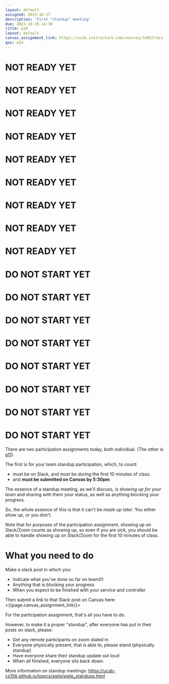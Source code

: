 ```yaml
---
layout: default
assigned: 2023-10-17
description: 'First "standup" meeting'
due: 2023-10-19 14:30
title: p10
layout: default
canvas_assignment_link: https://ucsb.instructure.com/courses/14657/assignments/177269
qxx: w24
---
```


# NOT READY YET
# NOT READY YET
# NOT READY YET
# NOT READY YET
# NOT READY YET
# NOT READY YET
# NOT READY YET
# NOT READY YET
# NOT READY YET

# DO NOT START YET
# DO NOT START YET
# DO NOT START YET
# DO NOT START YET
# DO NOT START YET
# DO NOT START YET
# DO NOT START YET
# DO NOT START YET


There are two participation assignments today, both individual.  (The other is [p11](https://ucsb-cs156.github.io/w24/hwk/p11/)).

The first is for your team standup participation, which, to count:
* must be on Slack, and must be during the first 10 minutes of class.
* and **must be submitted on Canvas by 5:30pm**

The essence of a standup meeting, as we'll discuss, is *showing up for your team* and sharing with them your status, as well as anything blocking your progress.

So, the whole essence of this is that it can't be *made up later*.   You either show up, or you don't.

Note that for purposes of the participation assignment, showing up on Slack/Zoom counts as showing up, so even if you are sick,
you should be able to handle showing up on Slack/Zoom for the first 10 minutes of class.

# What you need to do

Make a slack post in which you:
* Indicate what you've done so far on team01
* Anything that is blocking your progress
* When you expect to be finished with your service and controller

Then submit a link to that Slack post on Canvas here: <{{page.canvas_assignment_link}}>

For the participation assignment, that's all you have to do.

However, to make it a proper "standup", after everyone has put in their posts on slack, please:
* Get any remote participants on zoom dialed in
* Everyone physically present, that is able to, please stand (physically standup)
* Have everyone share their standup update out loud
* When all finished, everyone sits back down.

More information on standup meetings: <https://ucsb-cs156.github.io/topics/agile/agile_standups.html>

